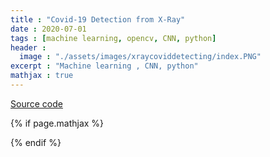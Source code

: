 ```yaml
---
title : "Covid-19 Detection from X-Ray"
date : 2020-07-01
tags : [machine learning, opencv, CNN, python]
header :
  image : "./assets/images/xraycoviddetecting/index.PNG"
excerpt : "Machine learning , CNN, python"
mathjax : true
---
```

[Source code](https://github.com/achafi/Covid19Detector)


{% if page.mathjax %}
<script type="text/javascript" async
  src="https://cdn.mathjax.org/mathjax/latest/MathJax.js?config=TeX-MML-AM_CHTML">
</script>
{% endif %}